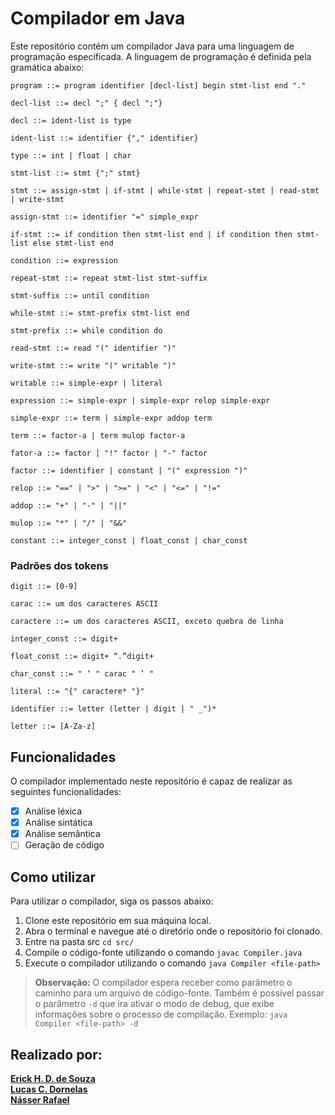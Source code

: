 # Compilador em Java

Este repositório contém um compilador Java para uma linguagem de programação especificada. A linguagem de programação é definida pela gramática abaixo:

```
program ::= program identifier [decl-list] begin stmt-list end "."

decl-list ::= decl ";" { decl ";"}

decl ::= ident-list is type

ident-list ::= identifier {"," identifier}

type ::= int | float | char

stmt-list ::= stmt {";" stmt}

stmt ::= assign-stmt | if-stmt | while-stmt | repeat-stmt | read-stmt | write-stmt

assign-stmt ::= identifier "=" simple_expr

if-stmt ::= if condition then stmt-list end | if condition then stmt-list else stmt-list end

condition ::= expression

repeat-stmt ::= repeat stmt-list stmt-suffix

stmt-suffix ::= until condition

while-stmt ::= stmt-prefix stmt-list end

stmt-prefix ::= while condition do

read-stmt ::= read "(" identifier ")"

write-stmt ::= write "(" writable ")"

writable ::= simple-expr | literal

expression ::= simple-expr | simple-expr relop simple-expr

simple-expr ::= term | simple-expr addop term

term ::= factor-a | term mulop factor-a

fator-a ::= factor | "!" factor | "-" factor

factor ::= identifier | constant | "(" expression ")"

relop ::= "==" | ">" | ">=" | "<" | "<=" | "!="

addop ::= "+" | "-" | "||"

mulop ::= "*" | "/" | "&&"

constant ::= integer_const | float_const | char_const
```

### Padrões dos tokens

```
digit ::= [0-9]

carac ::= um dos caracteres ASCII

caractere ::= um dos caracteres ASCII, exceto quebra de linha

integer_const ::= digit+

float_const ::= digit+ “.”digit+

char_const ::= " ‘ " carac " ’ "

literal ::= "{" caractere* "}"

identifier ::= letter (letter | digit | " _")*

letter ::= [A-Za-z]
```

## Funcionalidades

O compilador implementado neste repositório é capaz de realizar as seguintes funcionalidades:

- [x] Análise léxica
- [x] Análise sintática
- [x] Análise semântica
- [ ] Geração de código

## Como utilizar

Para utilizar o compilador, siga os passos abaixo:

1. Clone este repositório em sua máquina local.
2. Abra o terminal e navegue até o diretório onde o repositório foi clonado.
3. Entre na pasta src `cd src/`
4. Compile o código-fonte utilizando o comando `javac Compiler.java `
5. Execute o compilador utilizando o comando `java Compiler <file-path>`

> **Observação:** O compilador espera receber como parâmetro o caminho para um arquivo de código-fonte. Também é possível passar o parâmetro `-d` que ira ativar o modo de debug, que exibe informações sobre o processo de compilação. Exemplo: `java Compiler <file-path> -d`

## Realizado por:

[**Erick H. D. de Souza**](https://github.com/ErickHDdS) <br>
[**Lucas C. Dornelas**](https://github.com/lucascdornelas) <br>
[**Násser Rafael**](https://github.com/nasserrafaelfk)
